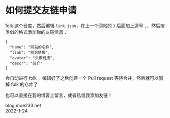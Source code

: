# 如何提交友链申请
folk 这个仓库，然后编辑 `link.json`，在上一个网站的 `}` 后面加上逗号 `,`，然后按类似的格式添加你的友链信息：  
```
{
  "name": "网站的名称",
  "link": "网站链接",
  "avatar": "头像链接",
  "descr": "简介"
}
```
会自动进行 folk ，编辑好了之后创建一个 Pull request 等待合并，然后就可以删掉 folk 的仓库了  

也可以直接在我的博客上留言，或者私信我添加友链！

blog.moe233.net  
2022-1-24
